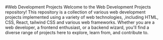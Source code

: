 
#Web Development Projects
Welcome to the Web Development Projects repository! This repository is a collection of various web development projects implemented using a variety of web technologies,
,including HTML, CSS, React, tailwind CSS and various web frameworks. 
Whether you are a web developer, a frontend enthusiast, or a backend wizard, you'll find a diverse range of projects here to explore, learn from, and contribute to.
